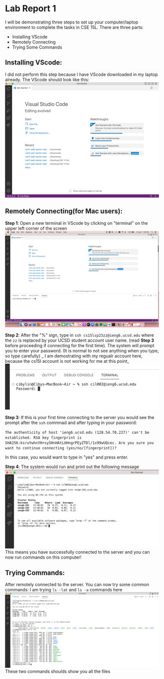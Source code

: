 # Lab Report 1 
I will be demonstrating three steps to set up your computer/laptop environment to complete the tasks in CSE 15L. There are three parts:
- Installing VScode
- Remotely Connecting
- Trying Some Commands

## Installing VScode:
I did not perform this step because I have VScode downloaded in my laptop already. 
The VScode should look like this: ![Image](VSCode_ss.png)

## Remotely Connecting(for Mac users):
**Step 1**: Open a new terminal in VScode by clicking on "terminal" on the upper left corner of the screen
![Image](VSterminal_ss.png)


**Step 2**: After the "%" sign, type in `ssh cs15lsp23zz@ieng6.ucsd.edu` where the `zz` is replaced by your UCSD student account user name. (read **Step 3** before proceeding if connecting for the first time).
The system will prompt you to enter your password. (It is normal to not see anything when you type, so type carefully)
_ I am demostrating with my regualr account here, because the cs15l account is not working for me at this point_
![Image](ssh_username_ps.png)


**Step 3**: If this is your first time connecting to the server you would see the prompt after the `ssh` commnad and after typing in your password:

`The authenticity of host 'ieng6.ucsd.edu (128.54.70.227)' can't be established.
RSA key fingerprint is SHA256:ksruYwhnYH+sySHnHAtLUHngrPEyZTDl/1x99wUQcec.
Are you sure you want to continue connecting (yes/no/[fingerprint])? `

In this case, you would want to type in "yes" and press enter.


**Step 4**: The system would run and print out the following message
![Image](remoteconntect_success.png)
This means you have successfully connected to the server and you can now run commands on this computer!

## Trying Commands:
After remotely connected to the server. You can now try some common commands:
I am trying `ls -lat` and `ls -a` commands here
![Image](tryingcommands.png)
These two commands shoulds show you all the files 




